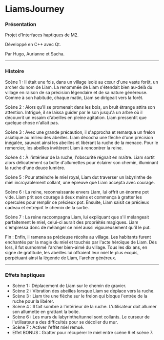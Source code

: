 # LiamsJourney

<H3>Présentation</H3>

Projet d'Interfaces haptiques de M2.

Développé en C++ avec Qt.

Par Hugo, Aurianne et Sacha.

---

<H3>Histoire</H3>

Scène 1 : Il était une fois, dans un village isolé au cœur d'une vaste forêt, un archer du nom de Liam. La renommée de Liam s'étendait bien au-delà du village en raison de sa précision légendaire et de sa nature généreuse. Comme à son habitude, chaque matin, Liam se dirigeait vers la forêt.

Scène 2 : Alors qu'il se promenait dans les bois, un bruit étrange attira son attention. Intrigué, il se laissa guider par le son jusqu'à un arbre où il découvrit un essaim d'abeilles en pleine agitation. Liam pressentit que quelque chose n'allait pas.

Scène 3 : Avec une grande précaution, il s'approcha et remarqua un frelon asiatique au milieu des abeilles. Liam décocha une flèche d'une précision inégalée, sauvant ainsi les abeilles et libérant la ruche de la menace. Pour le remercier, les abeilles invitèrent Liam à rencontrer la reine.

Scène 4 : À l'intérieur de la ruche, l'obscurité régnait en maître. Liam sortit alors délicatement sa boîte d'allumettes pour éclairer son chemin, illuminant la ruche d'une douce lumière.

Scène 5 : Pour atteindre le miel royal, Liam dut traverser un labyrinthe de miel incroyablement collant, une épreuve que Liam accepta avec courage.

Scène 6 : La reine, reconnaissante envers Liam, lui offrit un énorme pot vide. Liam prit son courage à deux mains et commença à gratter les opercules pour remplir ce précieux pot. Ensuite, Liam saisit ce précieux cadeau et entreprit le chemin de la sortie.

Scène 7 : La reine raccompagna Liam, lui expliquant que s'il mélangeait parfaitement le miel, celui-ci aurait des propriétés magiques. Liam s'empressa donc de mélanger ce miel aussi vigoureusement qu'il le put.

Fin : Enfin, il ramena sa précieuse récolte au village. Les habitants furent enchantés par la magie du miel et touchés par l'acte héroïque de Liam. Dès lors, il fut surnommé l'archer bien-aimé du village. Tous les dix ans, en signe de gratitude, les abeilles lui offraient leur miel le plus exquis, perpétuant ainsi la légende de Liam, l'archer généreux.

---

<H3>Effets haptiques</H3>

- Scène 1 : Déplacement de Liam sur le chemin de gravier.
- Scène 2 : Vibration des abeilles lorsque Liam se déplace vers la ruche.
- Scène 3 : Liam tire une flèche sur le frelon qui bloque l'entrée de la ruche pour la libérer.
- Scène 4 : Il fait sombre à l'intérieur de la ruche. L'utilisateur doit allumer son allumette en grattant la boite.
- Scène 6 : Les murs du labyrinthe/tunnel sont collants. Le curseur de l'utilisateur a des difficultés pour se décoller du mur.
- Scène 7 : Activer l'effet miel remué.
- Effet BONUS : Gratter pour récupèrer le miel entre scène 6 et scène 7.
